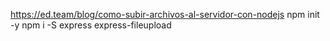 https://ed.team/blog/como-subir-archivos-al-servidor-con-nodejs
npm init -y
npm i -S express express-fileupload
